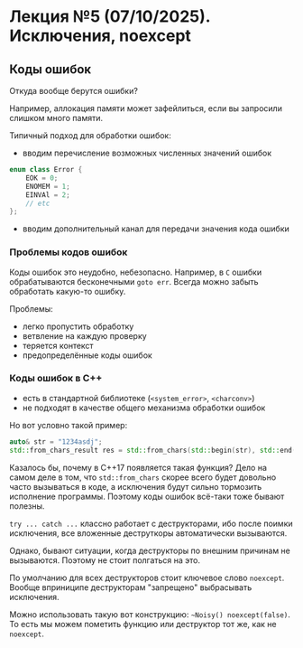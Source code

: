 # Лекция №5 (07/10/2025). Исключения, noexcept
## Коды ошибок
Откуда вообще берутся ошибки?

Например, аллокация памяти может зафейлиться, если вы запросили слишком много памяти.

Типичный подход для обработки ошибок:
- вводим перечисление возможных численных значений ошибок
```cpp
enum class Error {
    EOK = 0;
    ENOMEM = 1;
    EINVAl = 2;
    // etc
};
```
- вводим дополнительный канал для передачи значения кода ошибки

### Проблемы кодов ошибок
Коды ошибок это неудобно, небезопасно. Например, в `C` ошибки обрабатываются бесконечными `goto err`. Всегда можно забыть обработать какую-то ошибку.

Проблемы:
- легко пропустить обработку
- ветвление на каждую проверку
- теряется контекст
- предопределённые коды ошибок

### Коды ошибок в C++
- есть в стандартной библиотеке (`<system_error>`, `<charconv>`)
- не подходят в качестве общего механизма обработки ошибок

Но вот условно такой пример:
```cpp
auto& str = "1234asdj";
std::from_chars_result res = std::from_chars(std::begin(str), std::end(str), result);
```
Казалось бы, почему в C++17 появляется такая функция? Дело на самом деле в том, что `std::from_chars` скорее всего будет довольно часто вызываться в коде, а исключения будут сильно тормозить исполнение программы. Поэтому коды ошибок всё-таки тоже бывают полезны.

`try ... catch ...` классно работает с деструкторами, ибо после поимки исключения, все вложенные деструткоры автоматически вызываются.

Однако, бывают ситуации, когда деструкторы по внешним причинам не вызываются. Поэтому не стоит полгаться на это.

По умолчанию для всех деструкторов стоит ключевое слово `noexcept`. Вообще вприниципе деструкторам "запрещено" выбрасывать исключения.

Можно использовать такую вот конструкцию: `~Noisy() noexcept(false)`. То есть мы можем пометить функцию или деструктор тот же, как не `noexcept`.
